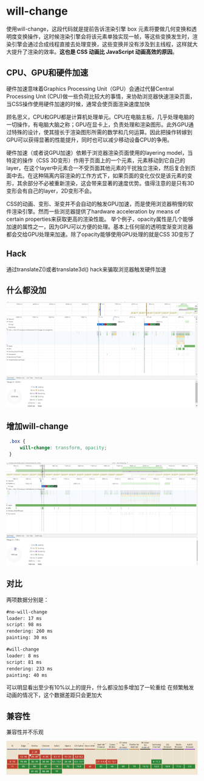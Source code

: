 # will-change

 使用will-change，这段代码就是提前告诉渲染引擎 box 元素将要做几何变换和透明度变换操作，这时候渲染引擎会将该元素单独实现一帧，等这些变换发生时，渲染引擎会通过合成线程直接去处理变换，这些变换并没有涉及到主线程，这样就大大提升了渲染的效率。**这也是 CSS 动画比 JavaScript 动画高效的原因**。

## CPU、GPU和硬件加速

硬件加速意味着Graphics Processing Unit（GPU）会通过代替Central Processing Unit (CPU)做一些负荷比较大的事情，来协助浏览器快速渲染页面，当CSS操作使用硬件加速的时候，通常会使页面渲染速度加快

顾名思义，CPU和GPU都是计算机处理单元。CPU在电脑主板，几乎处理电脑的一切操作，有电脑大脑之称；GPU在显卡上，负责处理和渲染图形。此外GPU通过特殊的设计，使其擅长于渲染图形所需的数学和几何运算。因此把操作转嫁到GPU可以获得显著的性能提升，同时也可以减少移动设备CPU的争用。

硬件加速（或者说GPU加速）依赖于浏览器渲染页面使用的layering model，当特定的操作（CSS 3D变形）作用于页面上的一个元素，元素移动到它自己的layer，在这个layer中元素合一不受页面其他元素的干扰独立渲染，然后复合到页面中去。在这种隔离内容渲染的工作方式下，如果页面的变化仅仅是该元素的变形，其余部分不必被重新渲染，这会带来显著的速度优势。值得注意的是只有3D变形会有自己的layer，2D变形不会。

CSS的动画、变形、渐变并不会自动的触发GPU加速，而是使用浏览器稍慢的软件渲染引擎。然而一些浏览器提供了hardware acceleration by means of certain properties来获取更高的渲染性能。 举个例子，opacity属性是几个能够加速的属性之一，因为GPU可以方便的处理。基本上任何层的透明度渐变浏览器都会交给GPU处理来加速。除了opacity能够使用GPU处理的就是CSS 3D变形了

## Hack

通过translateZ()或者translate3d() hack来骗取浏览器触发硬件加速

## 什么都没加

![images](./images/no-will-change.png)

 

## 增加will-change

``` css
 .box {
     will-change: transform, opacity;
 }
```

![images](./images/will-change.png)

## 对比

两项数据分别是：

``` md
#no-will-change
loader: 17 ms
script: 98 ms
rendering: 260 ms
painting: 30 ms
```

``` md
#will-change
loader: 8 ms
script: 81 ms
rendering: 233 ms
painting: 40 ms
```

可以明显看出至少有10%以上的提升，什么都没加多增加了一轮重绘
在频繁触发动画的情况下，这个数据差距只会更加大

## 兼容性

兼容性并不乐观

![images](./images/Compatibility.png)
